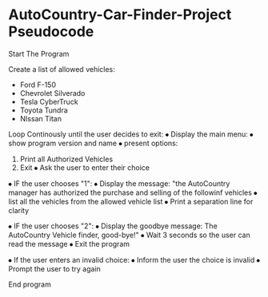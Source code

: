 # AutoCountry-Car-Finder-Project Pseudocode

Start The Program

Create a list of allowed vehicles:
* Ford F-150
* Chevrolet Silverado
* Tesla CyberTruck
* Toyota Tundra 
* NIssan Titan

Loop Continously until the user decides to exit:
⦁	Display the main menu:
⦁	show program version and name 
⦁	present options:
1.	Print all Authorized Vehicles
2.	Exit
⦁	Ask the user to enter their choice

⦁	IF the user chooses "1":
⦁	Display the message: "the AutoCountry manager has authorized the purchase and selling of the followinf vehicles 
⦁	list all the vehicles from the allowed vehicle list
⦁	Print a separation line for clarity

⦁	IF the user chooses "2":
⦁	Display the goodbye message: The AutoCountry Vehicle finder, good-bye!"
⦁	Wait 3 seconds so the user can read the message
⦁	Exit the program

⦁	If the user enters an invalid choice:
⦁	Inform the user the choice is invalid 
⦁	Prompt the user to try again

End program

